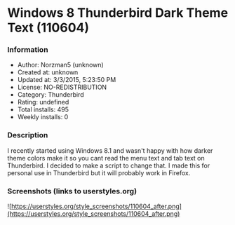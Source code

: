 # Windows 8 Thunderbird Dark Theme Text (110604)

### Information
- Author: Norzman5 (unknown)
- Created at: unknown
- Updated at: 3/3/2015, 5:23:50 PM
- License: NO-REDISTRIBUTION
- Category: Thunderbird
- Rating: undefined
- Total installs: 495
- Weekly installs: 0


### Description
I recently started using Windows 8.1 and wasn't happy with how darker theme colors make it so you cant read the menu text and tab text on Thunderbird. I decided to make a script to change that.
I made this for personal use in Thunderbird but it will probably work in Firefox.


### Screenshots (links to userstyles.org)
![https://userstyles.org/style_screenshots/110604_after.png](https://userstyles.org/style_screenshots/110604_after.png)


